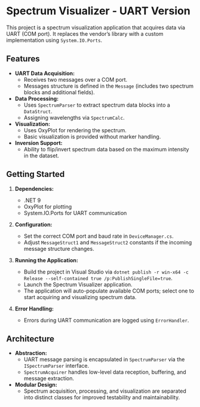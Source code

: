 # Spectrum Visualizer - UART Version

This project is a spectrum visualization application that acquires data via UART (COM port). It replaces the vendor’s library with a custom implementation using `System.IO.Ports`.

## Features

- **UART Data Acquisition:** 
  - Receives two messages over a COM port.
  - Messages structure is defined in the `Message` (includes two spectrum blocks and additional fields).
- **Data Processing:** 
  - Uses `SpectrumParser` to extract spectrum data blocks into a `DataStruct`.
  - Assigning wavelengths via `SpectrumCalc`.
- **Visualization:** 
  - Uses OxyPlot for rendering the spectrum.
  - Basic visualization is provided without marker handling.
- **Inversion Support:** 
  - Ability to flip/invert spectrum data based on the maximum intensity in the dataset.

## Getting Started

1. **Dependencies:**
   - .NET 9
   - OxyPlot for plotting
   - System.IO.Ports for UART communication

2. **Configuration:**
   - Set the correct COM port and baud rate in `DeviceManager.cs`.
   - Adjust `MessageStruct1` and `MessageStruct2` constants if the incoming message structure changes.

3. **Running the Application:**
   - Build the project in Visual Studio via `dotnet publish -r win-x64 -c Release --self-contained true /p:PublishSingleFile=true`.
   - Launch the Spectrum Visualizer application.
   - The application will auto-populate available COM ports; select one to start acquiring and visualizing spectrum data.

4. **Error Handling:**
   - Errors during UART communication are logged using `ErrorHandler`.

## Architecture

- **Abstraction:** 
  - UART message parsing is encapsulated in `SpectrumParser` via the `ISpectrumParser` interface.
  - `SpectrumAcquirer` handles low-level data reception, buffering, and message extraction.
- **Modular Design:** 
  - Spectrum acquisition, processing, and visualization are separated into distinct classes for improved testability and maintainability.
